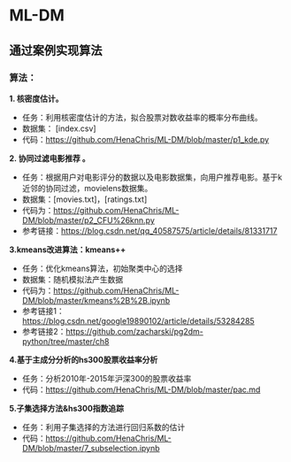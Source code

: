 # ML-DM
## 通过案例实现算法
### 算法：
**1. 核密度估计。**
+ 任务：利用核密度估计的方法，拟合股票对数收益率的概率分布曲线。
+ 数据集： [index.csv]
+ 代码：https://github.com/HenaChris/ML-DM/blob/master/p1_kde.py

**2. 协同过滤电影推荐 。**
+ 任务：根据用户对电影评分的数据以及电影数据集，向用户推荐电影。基于k近邻的协同过滤，movielens数据集。
+ 数据集：[movies.txt]，[ratings.txt]
+ 代码为：https://github.com/HenaChris/ML-DM/blob/master/p2_CFU%26knn.py
+ 参考链接：https://blog.csdn.net/qq_40587575/article/details/81331717

**3.kmeans改进算法：kmeans++**
+ 任务：优化kmeans算法，初始聚类中心的选择
+ 数据集：随机模拟法产生数据
+ 代码为：https://github.com/HenaChris/ML-DM/blob/master/kmeans%2B%2B.ipynb
+ 参考链接1：https://blog.csdn.net/google19890102/article/details/53284285
+ 参考链接2：https://github.com/zacharski/pg2dm-python/tree/master/ch8

**4.基于主成分分析的hs300股票收益率分析**
+ 任务：分析2010年-2015年沪深300的股票收益率
+ 代码：https://github.com/HenaChris/ML-DM/blob/master/pac.md

**5.子集选择方法&hs300指数追踪**
+ 任务：利用子集选择的方法进行回归系数的估计
+ 代码：https://github.com/HenaChris/ML-DM/blob/master/7_subselection.ipynb
